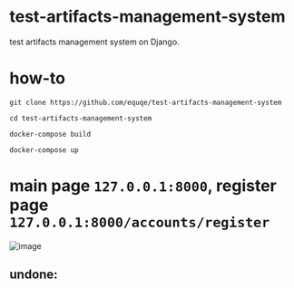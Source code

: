 # test-artifacts-management-system
test artifacts management system on Django.

# how-to

```
git clone https://github.com/equqe/test-artifacts-management-system

cd test-artifacts-management-system

docker-compose build

docker-compose up
```

# main page `127.0.0.1:8000`, register page `127.0.0.1:8000/accounts/register`
![image](https://github.com/equqe/test-artifacts-management-system/assets/145790372/2f005ac1-85e2-4f61-86e8-a4e46970d753)

## undone:


